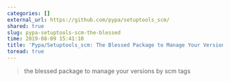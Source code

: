 ```yaml
---
categories: []
external_url: https://github.com/pypa/setuptools_scm/
shared: true
slug: pypa-setuptools-scm-the-blessed
time: 2019-08-09 15:41:10
title: 'Pypa/Setuptools_scm: The Blessed Package to Manage Your Versions by Scm Tags'
toread: true
---
```


> the blessed package to manage your versions by scm tags